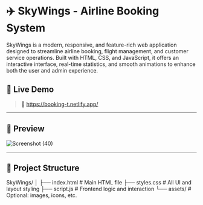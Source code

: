 # ✈️ SkyWings - Airline Booking System

SkyWings is a modern, responsive, and feature-rich web application designed to streamline airline booking, flight management, and customer service operations. Built with HTML, CSS, and JavaScript, it offers an interactive interface, real-time statistics, and smooth animations to enhance both the user and admin experience.

## 🚀 Live Demo

> 🔗 https://booking-t.netlify.app/
---

## 📸 Preview

![Screenshot (40)](https://github.com/user-attachments/assets/00adc993-f694-4206-b052-596d4cd873ed)


---

## 📁 Project Structure
SkyWings/
│
├── index.html # Main HTML file
├── styles.css # All UI and layout styling
├── script.js # Frontend logic and interaction
└── assets/ # Optional: images, icons, etc.

